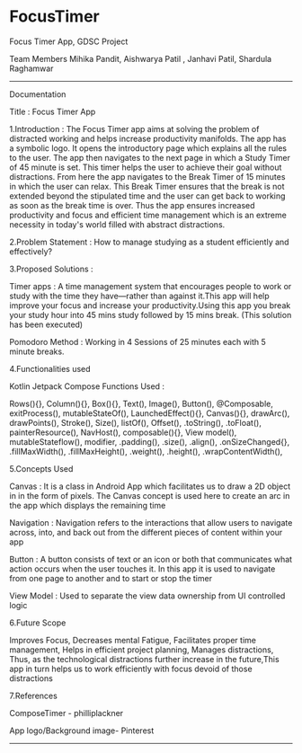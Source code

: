 # FocusTimer
Focus Timer App, GDSC Project 

Team Members
Mihika Pandit,
Aishwarya Patil ,
Janhavi Patil,
Shardula Raghamwar
- - - - - - - - - - - - - - - - - - - - - - - - - - - - - - - - - - - - - - - - - - - - - - -

Documentation 

Title : Focus Timer App

1.Introduction :
The Focus Timer app aims at solving the problem of distracted working and helps increase productivity manifolds.
The app has a symbolic logo.
It opens the introductory page which explains all the rules to the user.
The app then navigates to the next page in which a Study Timer of 45 minute is set.
This timer helps the user to achieve their goal without distractions.
From here the app navigates to the Break Timer  of 15 minutes in which the user can relax.
This Break Timer ensures that the break is not extended beyond the stipulated time and the user can get back to working as soon as the break time is over. 
Thus the app ensures increased productivity and focus and efficient time management which is an extreme necessity in today's world filled with abstract distractions.
 

2.Problem Statement : 
How to manage studying as a student efficiently and effectively?

3.Proposed Solutions :

Timer  apps : A time management system that encourages people to work or study with the time they have—rather than against it.This app will help improve your focus and increase your productivity.Using this app you break your study 
hour into 45 mins study followed by 15 mins break.
(This solution has been executed)


Pomodoro Method : Working in 4 Sessions  of 25 minutes each with 5 minute breaks.
 

4.Functionalities used

Kotlin Jetpack Compose Functions Used :

Rows(){}, 
Column(){},
Box(){},
Text(),
Image(),
Button(),
@Composable,
exitProcess(),
mutableStateOf(),
LaunchedEffect(){},
Canvas(){},
drawArc(),
drawPoints(),
Stroke(),
Size(),
listOf(),
Offset(),
.toString(),
.toFloat(),
painterResource(),
NavHost(),
composable(){},
View model(),
mutableStateflow(),
modifier,
.padding(),
.size(),
.align(),
.onSizeChanged{},
.fillMaxWidth(),
.fillMaxHeight(),
.weight(),
.height(),
.wrapContentWidth(),


5.Concepts Used

Canvas : It is a class in Android App  which facilitates us to draw a 2D object in  in the form of pixels.
The Canvas concept is used here to create an arc in the app which displays the remaining time 

Navigation : Navigation refers to the interactions that allow users to navigate across, into, and back out from the different pieces of content within your app

Button : A button consists of text or an icon or both that communicates what action occurs when the user touches it. In this app it is used to navigate from one page to another and to start or stop the timer 

View Model : Used to separate the view data ownership from UI controlled logic

6.Future Scope

Improves Focus,
Decreases mental Fatigue,
Facilitates proper time management,
Helps in efficient project planning,
Manages distractions,
Thus, as the technological distractions further increase in the future,This app in turn helps us to work efficiently with focus devoid of those distractions 

7.References 

ComposeTimer - philliplackner

App logo/Background image- Pinterest

- - - - - - - - - - - - - - - - - - - - - - - - - - - - - - - - - - - - - - - - - - - - - - -
